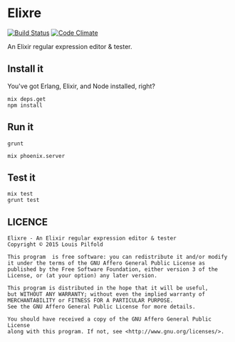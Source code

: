 # Elixre

[![Build Status](https://travis-ci.org/lpil/elixre.svg?branch=master)](https://travis-ci.org/lpil/elixre)
[![Code Climate](https://codeclimate.com/github/lpil/elixre/badges/gpa.svg)](https://codeclimate.com/github/lpil/elixre)

An Elixir regular expression editor & tester.

## Install it

You've got Erlang, Elixir, and Node installed, right?

```
mix deps.get
npm install
```

## Run it

```
grunt
```
```
mix phoenix.server
```

## Test it

```
mix test
grunt test
```

## LICENCE

```
Elixre - An Elixir regular expression editor & tester
Copyright © 2015 Louis Pilfold

This program  is free software: you can redistribute it and/or modify
it under the terms of the GNU Affero General Public License as
published by the Free Software Foundation, either version 3 of the
License, or (at your option) any later version.

This program is distributed in the hope that it will be useful,
but WITHOUT ANY WARRANTY; without even the implied warranty of
MERCHANTABILITY or FITNESS FOR A PARTICULAR PURPOSE.
See the GNU Affero General Public License for more details.

You should have received a copy of the GNU Affero General Public License
along with this program. If not, see <http://www.gnu.org/licenses/>.
```
